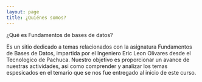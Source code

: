 ```yaml
---
layout: page
title: ¿Quiénes somos?
---
```

¿Qué es Fundamentos de bases de datos?

Es un sitio dedicado a temas relacionados con la asignatura Fundamentos de Bases de Datos, impartida por el Ingeniero Eric Leon Olivares desde el Tecnologico de Pachuca. Nuestro objetivo es proporcionar un avance de nuestras actividades, asi como comprender y analizar los temas espesicados en el temario que se nos fue entregado al inicio de este curso. 
